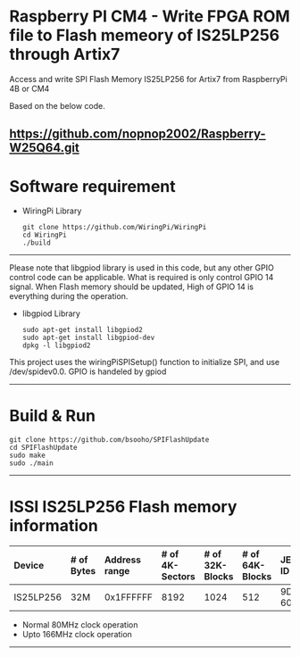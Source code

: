# Raspberry PI CM4 - Write FPGA ROM file to Flash memeory of IS25LP256 through Artix7

Access and write SPI Flash Memory IS25LP256 for Artix7 from RaspberryPi 4B or CM4

Based on the below code.

https://github.com/nopnop2002/Raspberry-W25Q64.git
---

# Software requirement
- WiringPi Library
  ```
  git clone https://github.com/WiringPi/WiringPi
  cd WiringPi
  ./build
  ```
---
  Please note that libgpiod library is used in this code,
  but any other GPIO control code can be applicable.
  What is required is only control GPIO 14 signal.
  When Flash memory should be updated, High of GPIO 14 is everything during the operation.
- libgpiod Library
  ```
  sudo apt-get install libgpiod2
  sudo apt-get install libgpiod-dev
  dpkg -l libgpiod2
  ```

 This project uses the wiringPiSPISetup() function to initialize SPI, and use /dev/spidev0.0.
 GPIO is handeled by gpiod

---

# Build & Run
```
git clone https://github.com/bsooho/SPIFlashUpdate
cd SPIFlashUpdate
sudo make
sudo ./main
```
---

# ISSI IS25LP256 Flash memory information

|Device|# of Bytes|Address range|# of 4K-Sectors|# of 32K-Blocks|# of 64K-Blocks|JEDEC ID|
|:---|:---|:---|:---|:---|:---|:---|
|IS25LP256|32M|0x1FFFFFF|8192|1024|512|9D-60-19|

- Normal 80MHz  clock operation   
- Upto 166MHz clock operation
---
